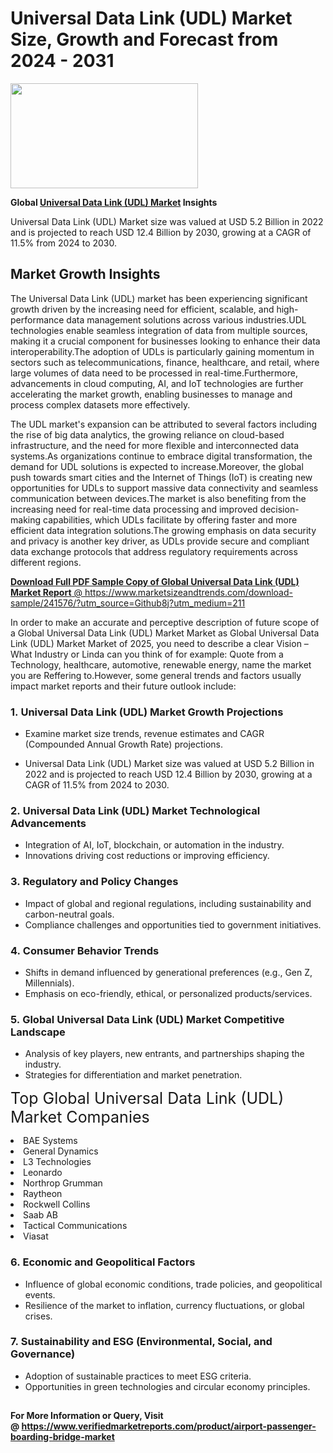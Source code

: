 <H1>Universal Data Link (UDL) Market Size, Growth and Forecast from 2024 - 2031</H1><img class="aligncenter size-medium wp-image-584254" src="https://thirdeyenews.in/wp-content/uploads/2024/09/Global-Market-Research-300x168.jpeg" alt="" width="300" height="168" /><p><strong>Global&nbsp;<a href="https://www.marketsizeandtrends.com/download-sample/241576/?utm_source=Github8j?utm_medium=211">Universal Data Link (UDL) Market</a> Insights</strong></p><p>Universal Data Link (UDL) Market size was valued at USD 5.2 Billion in 2022 and is projected to reach USD 12.4 Billion by 2030, growing at a CAGR of 11.5% from 2024 to 2030.</p><p><h2>Market Growth Insights</h2> <p>The Universal Data Link (UDL) market has been experiencing significant growth driven by the increasing need for efficient, scalable, and high-performance data management solutions across various industries.UDL technologies enable seamless integration of data from multiple sources, making it a crucial component for businesses looking to enhance their data interoperability.The adoption of UDLs is particularly gaining momentum in sectors such as telecommunications, finance, healthcare, and retail, where large volumes of data need to be processed in real-time.Furthermore, advancements in cloud computing, AI, and IoT technologies are further accelerating the market growth, enabling businesses to manage and process complex datasets more effectively.</p> <p><a href="download_sample_link"></a></p> <p>The UDL market's expansion can be attributed to several factors including the rise of big data analytics, the growing reliance on cloud-based infrastructure, and the need for more flexible and interconnected data systems.As organizations continue to embrace digital transformation, the demand for UDL solutions is expected to increase.Moreover, the global push towards smart cities and the Internet of Things (IoT) is creating new opportunities for UDLs to support massive data connectivity and seamless communication between devices.The market is also benefiting from the increasing need for real-time data processing and improved decision-making capabilities, which UDLs facilitate by offering faster and more efficient data integration solutions.The growing emphasis on data security and privacy is another key driver, as UDLs provide secure and compliant data exchange protocols that address regulatory requirements across different regions.</p> <p><a href="get_more_link"></p><p><span class=""><strong>Download Full PDF Sample Copy of Global Universal Data Link (UDL) Market Report</strong> @ <a href="https://www.marketsizeandtrends.com/download-sample/241576/?utm_source=Github8j?utm_medium=211" target="_blank">https://www.marketsizeandtrends.com/download-sample/241576/?utm_source=Github8j?utm_medium=211</a></span></p><p>In order to make an accurate and perceptive description of future scope of a Global&nbsp;Universal Data Link (UDL) Market Market as Global&nbsp;Universal Data Link (UDL) Market Market of 2025, you need to describe a clear Vision &ndash; What Industry or Linda can you think of for example: Quote from a Technology, healthcare, automotive, renewable energy, name the market you are Reffering to.However, some general trends and factors usually impact market reports and their future outlook include:</p><h3>1.&nbsp;<strong>Universal Data Link (UDL) Market Growth Projections</strong></h3><ul><li>Examine market size trends, revenue estimates and CAGR (Compounded Annual Growth Rate) projections.</li><li><p>Universal Data Link (UDL) Market size was valued at USD 5.2 Billion in 2022 and is projected to reach USD 12.4 Billion by 2030, growing at a CAGR of 11.5% from 2024 to 2030.</p></li></ul><h3>2.&nbsp;<strong>Universal Data Link (UDL) Market Technological Advancements</strong></h3><ul><li>Integration of AI, IoT, blockchain, or automation in the industry.</li><li>Innovations driving cost reductions or improving efficiency.</li></ul><h3>3.&nbsp;<strong>Regulatory and Policy Changes</strong></h3><ul><li>Impact of global and regional regulations, including sustainability and carbon-neutral goals.</li><li>Compliance challenges and opportunities tied to government initiatives.</li></ul><h3>4.&nbsp;<strong>Consumer Behavior Trends</strong></h3><ul><li>Shifts in demand influenced by generational preferences (e.g., Gen Z, Millennials).</li><li>Emphasis on eco-friendly, ethical, or personalized products/services.</li></ul><h3>5.&nbsp;<strong>Global Universal Data Link (UDL) Market Competitive Landscape</strong></h3><ul><li>Analysis of key players, new entrants, and partnerships shaping the industry.</li><li>Strategies for differentiation and market penetration.</li></ul><p data-pm-slice="1 1 []"><span style="color: inherit; font-family: inherit; font-size: 25px;">Top Global Universal Data Link (UDL) Market Companies</span></p><div class="" data-test-id=""><p><li>BAE Systems</li><li> General Dynamics</li><li> L3 Technologies</li><li> Leonardo</li><li> Northrop Grumman</li><li> Raytheon</li><li> Rockwell Collins</li><li> Saab AB</li><li> Tactical Communications</li><li> Viasat</li></p></div><h3>6.&nbsp;<strong>Economic and Geopolitical Factors</strong></h3><ul><li>Influence of global economic conditions, trade policies, and geopolitical events.</li><li>Resilience of the market to inflation, currency fluctuations, or global crises.</li></ul><h3>7.&nbsp;<strong>Sustainability and ESG (Environmental, Social, and Governance)</strong></h3><ul><li>Adoption of sustainable practices to meet ESG criteria.</li><li>Opportunities in green technologies and circular economy principles.</li></ul><h2><strong style="font-size: 14px;">For More Information or Query, Visit @&nbsp;</strong><a style="background-color: #ffffff; font-size: 14px;" href="https://www.marketsizeandtrends.com/report/universal-data-link-udl-market/" target="_blank">https://www.verifiedmarketreports.com/product/airport-passenger-boarding-bridge-market</a></h2>
